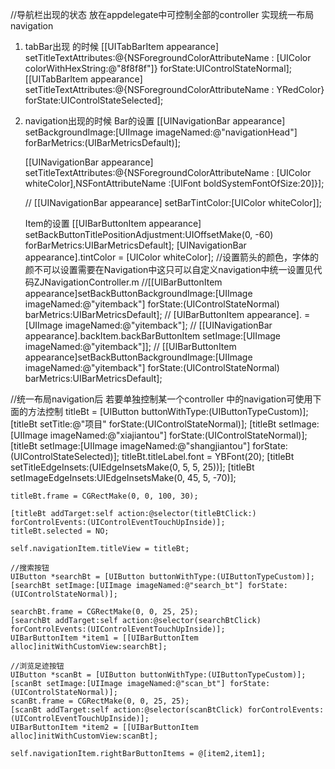 //导航栏出现的状态 放在appdelegate中可控制全部的controller 实现统一布局navigation
1. tabBar出现 的时候
    [[UITabBarItem appearance] setTitleTextAttributes:@{NSForegroundColorAttributeName : [UIColor colorWithHexString:@"8f8f8f"]} forState:UIControlStateNormal];
    [[UITabBarItem appearance] setTitleTextAttributes:@{NSForegroundColorAttributeName : YRedColor} forState:UIControlStateSelected];
2. navigation出现的时候
    Bar的设置
    [[UINavigationBar appearance] setBackgroundImage:[UIImage imageNamed:@"navigationHead"] forBarMetrics:(UIBarMetricsDefault)];

    [[UINavigationBar appearance] setTitleTextAttributes:@{NSForegroundColorAttributeName : [UIColor whiteColor],NSFontAttributeName :[UIFont boldSystemFontOfSize:20]}];

    // [[UINavigationBar appearance] setBarTintColor:[UIColor whiteColor]];
    
    Item的设置
    [[UIBarButtonItem appearance] setBackButtonTitlePositionAdjustment:UIOffsetMake(0, -60) forBarMetrics:UIBarMetricsDefault];
    [UINavigationBar appearance].tintColor = [UIColor whiteColor]; //设置箭头的颜色，字体的颜不可以设置需要在Navigation中这只可以自定义navigation中统一设置见代码ZJNavigationController.m
    //[[UIBarButtonItem appearance]setBackButtonBackgroundImage:[UIImage imageNamed:@"yitemback"] forState:(UIControlStateNormal) barMetrics:UIBarMetricsDefault];
    // [UIBarButtonItem appearance]. = [UIImage imageNamed:@"yitemback"];
    // [[UINavigationBar appearance].backItem.backBarButtonItem setImage:[UIImage imageNamed:@"yitemback"]];
    // [[UIBarButtonItem appearance]setBackButtonBackgroundImage:[UIImage imageNamed:@"yitemback"]  forState:(UIControlStateNormal) barMetrics:UIBarMetricsDefault];


//统一布局navigation后 若要单独控制某一个controller 中的navigation可使用下面的方法控制
    titleBt = [UIButton buttonWithType:(UIButtonTypeCustom)];
    [titleBt setTitle:@"项目" forState:(UIControlStateNormal)];
    [titleBt setImage:[UIImage imageNamed:@"xiajiantou"] forState:(UIControlStateNormal)];
    [titleBt setImage:[UIImage imageNamed:@"shangjiantou"] forState:(UIControlStateSelected)];
    titleBt.titleLabel.font = YBFont(20);
    [titleBt setTitleEdgeInsets:(UIEdgeInsetsMake(0, 5, 5, 25))];
    [titleBt setImageEdgeInsets:UIEdgeInsetsMake(0, 45, 5, -70)];

    titleBt.frame = CGRectMake(0, 0, 100, 30);

    [titleBt addTarget:self action:@selector(titleBtClick:) forControlEvents:(UIControlEventTouchUpInside)];
    titleBt.selected = NO;

    self.navigationItem.titleView = titleBt;

    //搜索按钮
    UIButton *searchBt = [UIButton buttonWithType:(UIButtonTypeCustom)];
    [searchBt setImage:[UIImage imageNamed:@"search_bt"] forState:(UIControlStateNormal)];

    searchBt.frame = CGRectMake(0, 0, 25, 25);
    [searchBt addTarget:self action:@selector(searchBtClick) forControlEvents:(UIControlEventTouchUpInside)];
    UIBarButtonItem *item1 = [[UIBarButtonItem alloc]initWithCustomView:searchBt];

    //浏览足迹按钮
    UIButton *scanBt = [UIButton buttonWithType:(UIButtonTypeCustom)];
    [scanBt setImage:[UIImage imageNamed:@"scan_bt"] forState:(UIControlStateNormal)];
    scanBt.frame = CGRectMake(0, 0, 25, 25);
    [scanBt addTarget:self action:@selector(scanBtClick) forControlEvents:(UIControlEventTouchUpInside)];
    UIBarButtonItem *item2 = [[UIBarButtonItem alloc]initWithCustomView:scanBt];

    self.navigationItem.rightBarButtonItems = @[item2,item1];